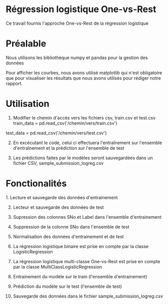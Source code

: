 # Régression logistique One-vs-Rest
Ce travail fournis l'approche One-vs-Rest de la régression logistique
<h1>Préalable</h1>
Nous utilisons les bibliothèque numpy et pandas pour la gestion des données


Pour afficher les courbes, nous avons utilisé matplotlib qui n'est obligatoire que pour visualiser les résultats que nous avons utilisés pour rédiger notre rapport. 
<h1>Utilisation</h1>

1. Modifier le chemin d'accès vers les fichiers csv, train.csv et test.csv
train_data = pd.read_csv('/chemin/vers/train.csv')


test_data = pd.read_csv('/chemin/vers/test.csv')


2. En excécutant le code, celui ci effectuera l'entraînement sur l'ensemble d'entraînement et la prédiction sur l'ensemble de test

   
3. Les prédictions faites par le modèles seront sauvegardées dans un fichier CSV, sample_submission_logreg.csv
<h1>Fonctionalités</h1>
1. Lecture et sauvegarde des données d'entrainement


2. Lecteur et sauvegarde des données de test

   
3. Supression des colonnes SNo et Label dans l'ensemble d'entrainement

   
4. Suppression de la colonne SNo dans l'ensemble de test

   
5. Normalisation des données d'entrainement et de test 

   
6. La régression logistique binaire est prise en compte par la classe LogisticRegression

    
7. La régression logistique multi-classe One-vs-Rest est prise en compte par la classe MultiClassLogisticRegression

    
8. Entrainement du modèle sur le train (l'ensemble d'entrainement)

    
9. Prédiction du modèle sur le test (l'ensemble de test)

    
10. Sauvegarde des données dans le fichier sample_submission_logreg.csv
